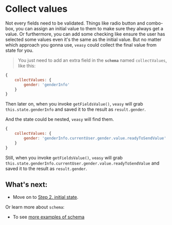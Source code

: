 # Collect values

Not every fields need to be validated. Things like radio button and combo-box, you can assign an initial value to them to make sure they always get a value. Or furthermore, you can add some checking like ensure the user has selected some values even it's the same as the initial value. But no matter which approach you gonna use, `veasy` could collect the final value from state for you.

> You just need to add an extra field in the **`schema`** named `collectValues`, like this:

```javascript
{
    collectValues: {
        gender: 'genderInfo'
    }
}
```

Then later on, when you invoke `getFieldsValue()`, `veasy` will grab `this.state.genderInfo` and saved it to the result as `result.gender`.

And the state could be nested, `veasy` will find them.

```javascript
{
    collectValues: {
        gender: 'genderInfo.currentUser.gender.value.readyToSendValue'
    }
}
```

Still, when you invoke `getFieldsValue()`, `veasy` will grab `this.state.genderInfo.currentUser.gender.value.readyToSendValue` and saved it to the result as `result.gender`.

## What's next:

- Move on to [Step 2. initial state](/initial-state).

Or learn more about `schema`:

- To see [more examples of schema](/more-examples)
